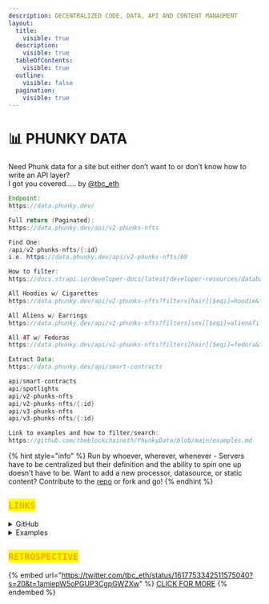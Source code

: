 ```yaml
---
description: DECENTRALIZED CODE, DATA, API AND CONTENT MANAGMENT
layout:
  title:
    visible: true
  description:
    visible: true
  tableOfContents:
    visible: true
  outline:
    visible: false
  pagination:
    visible: true
---
```


# 📊 PHUNKY DATA

Need Phunk data for a site but either don’t want to or don’t know how to write an API layer? \
I got you covered..... by [@tbc\_eth](https://twitter.com/tbc\_eth)

```java
Endpoint: 
https://data.phunky.dev/

Full return (Paginated): 
https://data.phunky.dev/api/v2-phunks-nfts

Find One:
/api/v2-phunks-nfts/{:id}
i.e. https://data.phunky.dev/api/v2-phunks-nfts/69

How to filter:
https://docs.strapi.io/developer-docs/latest/developer-resources/database-apis-reference/rest/api-parameters.html

All Hoodies w/ Cigarettes
https://data.phunky.dev/api/v2-phunks-nfts?filters[hair][$eqi]=hoodie&filters[mouth][$eqi]=cigarette

All Aliens w/ Earrings
https://data.phunky.dev/api/v2-phunks-nfts?filters[sex][$eqi]=alien&filters[ears][$eqi]=earring

All 4T w/ Fedoras
https://data.phunky.dev/api/v2-phunks-nfts?filters[hair][$eqi]=fedora&filters[traitTag][$eq]=4T

Extract Data: 
https://data.phunky.dev/api/smart-contracts

api/smart-contracts
api/spotlights
api/v2-phunks-nfts
api/v2-phunks-nfts/{:id}
api/v3-phunks-nfts
api/v3-phunks-nfts/{:id}

Link to examples and how to filter/search: 
https://github.com/theblockchaineth/PhunkyData/blob/main/examples.md
```

{% hint style="info" %}
Run by whoever, wherever, whenever - Servers have to be centralized but their definition and the ability to spin one up doesn't have to be. Want to add a new processor, datasource, or static content? Contribute to the [repo](https://github.com/theblockchaineth/PhunkyData) or fork and go!
{% endhint %}

## <mark style="color:orange;">`LINKS`</mark>

<details>

<summary>GitHub</summary>

[https://github.com/theblockchaineth/PhunkyData](https://github.com/theblockchaineth/PhunkyData)

</details>

<details>

<summary>Examples</summary>

[https://github.com/theblockchaineth/PhunkyData/blob/main/examples.md](https://github.com/theblockchaineth/PhunkyData/blob/main/examples.md)

</details>

## <mark style="color:orange;">`RETROSPECTIVE`</mark>

{% embed url="https://twitter.com/tbc_eth/status/1617753342511575040?s=20&t=1amiepW5oPGUP3CgpGWZXw" %}
[CLICK FOR MORE](https://twitter.com/tbc\_eth/status/1617753342511575040?s=20\&t=1amiepW5oPGUP3CgpGWZXw)
{% endembed %}
